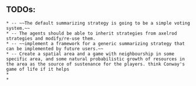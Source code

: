 ## TODOs:
    * -- ~~The default summarizing strategy is going to be a simple voting system.~~
    * -- The agents should be able to inherit strategies from axelrod strategies and modify/re-use them.
    * -- ~~implement a framework for a generic summarizing strategy that can be implemented by future users.~~
    * -- Create a spatial area and a game with neighbourship in some specific area, and some natural probabilistic growth of resources in the area as the source of sustenance for the players. think Conway's game of life if it helps
    *
    *
